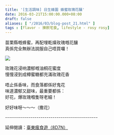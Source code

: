 ```yaml
---
title: '[生活調味] 日生蜂園 蜂蜜玫瑰花釀'
date: 2016-03-21T15:00:00.000+08:00
draft: false
aliases: [ "/2016/03/blog-post_21.html" ]
tags : [flavor - 揀飲宅食, lifestyle - rosy rosy]
---
```


苗栗縣嘅蜂蜜，再配埋乾燥玫瑰嘅花釀  
真係完全無辦法說服自己唔買囉！  

![](/images/jsbeerose.jpg)

玫瑰花浸响濃郁嘅油桐花蜜度  
慢慢浸到成樽蜜糖都充滿玫瑰花香  
  
唔止係香味，而食落都係好鬼花  
味道濃郁又甜味，最重要都係：  
好花，爆玫瑰嗰隻呀老細！  
  
好好味呀～～～（撒花）
  
\-----------------------------------------------  
  
延伸閱讀：[臺東瘋食遊（8D7N）](https://hidie.net/taitung8d7n/)

